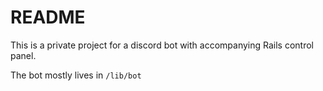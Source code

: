 # README

This is a private project for a discord bot with accompanying Rails control
panel.

The bot mostly lives in `/lib/bot`
